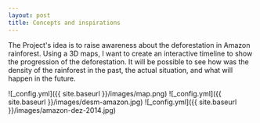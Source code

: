 ```yaml
---
layout: post
title: Concepts and inspirations
---
```


The Project's idea is to raise awareness about the deforestation in Amazon rainforest.
Using a 3D maps, I want to create an interactive timeline to show the progression of the deforestation. It will be possible to see how was the density of the rainforest in the past, the actual situation, and what will happen in the future.

![_config.yml]({{ site.baseurl }}/images/map.png)
![_config.yml]({{ site.baseurl }}/images/desm-amazon.jpg)
![_config.yml]({{ site.baseurl }}/images/amazon-dez-2014.jpg)
